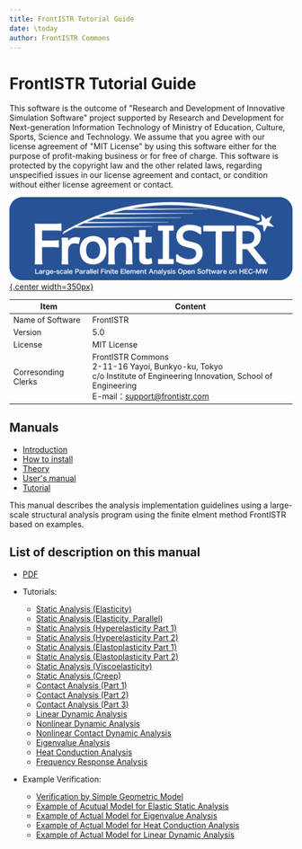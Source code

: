 ```yaml
---
title: FrontISTR Tutorial Guide
date: \today
author: FrontISTR Commons
---
```

<!-- 表記は FrontISTR ver. 0.0 で統一します -->
# FrontISTR Tutorial Guide

This software is the outcome of "Research and Development of Innovative Simulation Software" project supported by Research and Development for Next-generation Information Technology of Ministry of Education, Culture, Sports, Science and Technology. We assume that you agree with our license agreement of "MIT License" by using this software either for the purpose of profit-making business or for free of charge. This software is protected by the copyright law and the other related laws, regarding unspecified issues in our license agreement and contact, or condition without either license agreement or contact.

[![FrontISTR](../image/FrontISTR_logo.png){.center width=350px}](https://www.frontistr.com)

| Item                | Content                                                        |
|---------------------|----------------------------------------------------------------|
| Name of Software    | FrontISTR                                                      |
| Version             | 5.0                                                            |
| License             | MIT License                                                    |
| Corresonding Clerks | FrontISTR Commons<br>2-11-16 Yayoi, Bunkyo-ku, Tokyo<br>c/o Institute of Engineering Innovation, School of Engineering<br>E-mail：support@frontistr.com |

## Manuals

  - [Introduction](../intro/index.md)
  - [How to install](../install/index.md)
  - [Theory](../theory/index.md)
  - [User's manual](../analysis/index.md)
  - [Tutorial](../tutorial/index.md)

<!-- ここまでテンプレート -->

This manual describes the analysis implementation guidelines using a large-scale structural analysis program using the finite elment method FrontISTR based on examples.

## List of description on this manual

- [PDF](tutorial_en.pdf)

- Tutorials:
    - [Static Analysis (Elasticity)](tutorial_01.md)
    - [Static Analysis (Elasticity, Parallel)](tutorial_02.md)
    - [Static Analysis (Hyperelasticity Part 1)](tutorial_03.md)
    - [Static Analysis (Hyperelasticity Part 2)](tutorial_04.md)
    - [Static Analysis (Elastoplasticity Part 1)](tutorial_05.md)
    - [Static Analysis (Elastoplasticity Part 2)](tutorial_06.md)
    - [Static Analysis (Viscoelasticity)](tutorial_07.md)
    - [Static Analysis (Creep)](tutorial_08.md)
    - [Contact Analysis (Part 1)](tutorial_09.md)
    - [Contact Analysis (Part 2)](tutorial_10.md)
    - [Contact Analysis (Part 3)](tutorial_11.md)
    - [Linear Dynamic Analysis](tutorial_12.md)
    - [Nonlinear Dynamic Analysis](tutorial_13.md)
    - [Nonlinear Contact Dynamic Analysis](tutorial_14.md)
    - [Eigenvalue Analysis](tutorial_15.md)
    - [Heat Conduction Analysis](tutorial_16.md)
    - [Frequency Response Analysis](tutorial_17.md)
- Example Verification:
    - [Verification by Simple Geometric Model](example_01.md)
    - [Example of Acutual Model for Elastic Static Analysis](example_02.md)
    - [Example of Actual Model for Eigenvalue Analysis](example_03.md)
    - [Example of Actual Model for Heat Conduction Analysis](example_04.md)
    - [Example of Actual Model for Linear Dynamic Analysis](example_05.md)


